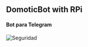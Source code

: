 ## DomoticBot with RPi
#### Bot para Telegram
![Seguridad](resources/domotica.png)<!-- .element: style="border:0px; box-shadow: 0 0 0 rgba(0, 0, 0, 0); vertical-align: middle;" -->
